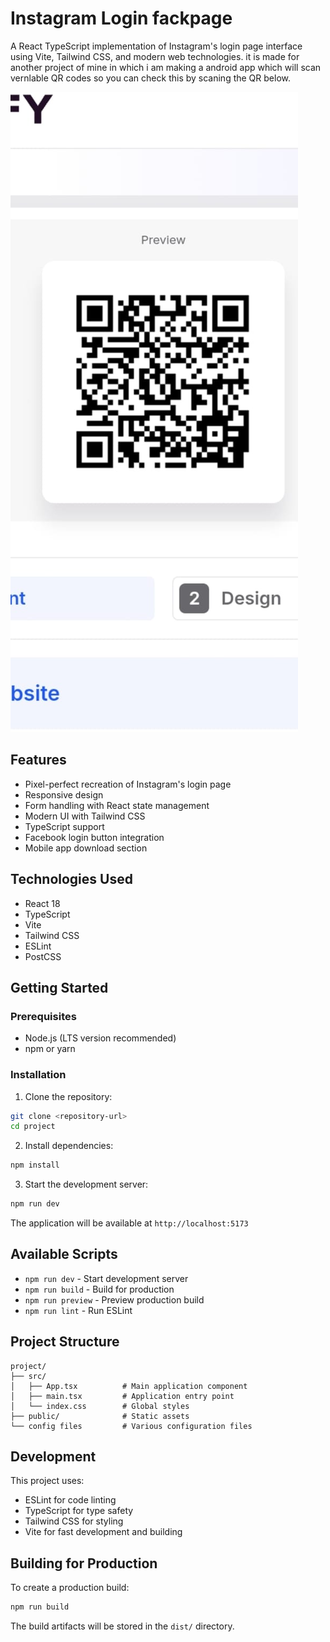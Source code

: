 # Instagram Login fackpage

A React TypeScript implementation of Instagram's login page interface using Vite, Tailwind CSS, and modern web technologies. it is made for another project of mine in which i am making a android app which will scan vernlable QR codes so you can check this by scaning the QR below.

![Instagram Login QR Code](./fackqr.jpg)

## Features

- Pixel-perfect recreation of Instagram's login page
- Responsive design
- Form handling with React state management
- Modern UI with Tailwind CSS
- TypeScript support
- Facebook login button integration
- Mobile app download section

## Technologies Used

- React 18
- TypeScript
- Vite
- Tailwind CSS
- ESLint
- PostCSS

## Getting Started

### Prerequisites

- Node.js (LTS version recommended)
- npm or yarn

### Installation

1. Clone the repository:
```bash
git clone <repository-url>
cd project
```

2. Install dependencies:
```bash
npm install
```

3. Start the development server:
```bash
npm run dev
```

The application will be available at `http://localhost:5173`

## Available Scripts

- `npm run dev` - Start development server
- `npm run build` - Build for production
- `npm run preview` - Preview production build
- `npm run lint` - Run ESLint

## Project Structure

```
project/
├── src/
│   ├── App.tsx          # Main application component
│   ├── main.tsx         # Application entry point
│   └── index.css        # Global styles
├── public/              # Static assets
└── config files         # Various configuration files
```

## Development

This project uses:
- ESLint for code linting
- TypeScript for type safety
- Tailwind CSS for styling
- Vite for fast development and building

## Building for Production

To create a production build:

```bash
npm run build
```

The build artifacts will be stored in the `dist/` directory.

